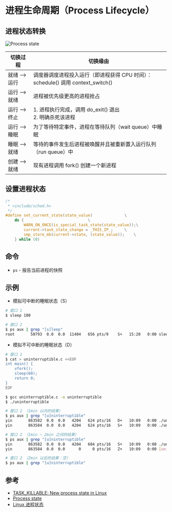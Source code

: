 # 进程生命周期（Process Lifecycle）

## 进程状态转换

![Process state](.images/process-state-switch.png)

| 切换过程      | 切换缘由                                                                        |
| ------------- | ------------------------------------------------------------------------------- |
| 就绪 --> 运行 | 调度器调度进程投入运行（即进程获得 CPU 时间）：schedule() 调用 context_switch() |
| 运行 --> 就绪 | 进程被优先级更高的进程抢占                                                      |
| 运行 --> 终止 | 1. 进程执行完成，调用 do_exit() 退出 <br> 2. 明确杀死该进程                     |
| 运行 --> 睡眠 | 为了等待特定事件，进程在等待队列（wait queue）中睡眠                            |
| 睡眠 --> 就绪 | 等待的事件发生后进程被唤醒并且被重新置入运行队列（run queue）中                 |
| 创建 --> 就绪 | 现有进程调用 fork() 创建一个新进程                                              |

## 设置进程状态

```c
/*
 * <include/sched.h>
 */
#define set_current_state(state_value)				\
	do {							\
		WARN_ON_ONCE(is_special_task_state(state_value));\
		current->task_state_change = _THIS_IP_;		\
		smp_store_mb(current->state, (state_value));	\
	} while (0)
```


## 命令

* `ps` - 报告当前进程的快照

## 示例

* 模拟可中断的睡眠状态（S）

```sh
# 窗口 1
$ sleep 100
```

```sh
# 窗口 2
$ ps aux | grep "[s]leep"
root       50793  0.0  0.0  11404   656 pts/9    S+   15:20   0:00 sleep 100
```

* 模拟不可中断的睡眠状态（D）

```sh
# 窗口 1
$ cat > uninterruptible.c <<EOF
int main() {
    vfork();
    sleep(60);
    return 0;
}
EOF

$ gcc uninterruptible.c -o uninterruptible
$ ./uninterruptible
```

```sh
# 窗口 2 （1min 以内的结果）
$ ps aux | grep "[u]ninterruptible"
yin       863582  0.0  0.0   4204   624 pts/16   D+   10:09   0:00 ./uninterruptible # 父进程
yin       863584  0.0  0.0   4204   624 pts/16   S+   10:09   0:00 ./uninterruptible # 子进程

# 窗口 2 （1min ~ 2min 之间的结果）
$ ps aux | grep "[u]ninterruptible"
yin       863582  0.0  0.0   4204   684 pts/16   S+   10:09   0:00 ./uninterruptible
yin       863584  0.0  0.0      0     0 pts/16   Z+   10:09   0:00 [uninterruptible] <defunct>

# 窗口 2 （2min 以后的结果：空）
$ ps aux | grep "[u]ninterruptible"
```

## 参考

* [TASK_KILLABLE: New process state in Linux](https://www.ibm.com/developerworks/linux/library/l-task-killable/)
* [Process state](https://en.wikipedia.org/wiki/Process_state)
* [Linux 进程状态](https://www.cnblogs.com/diegodu/p/9167671.html)
